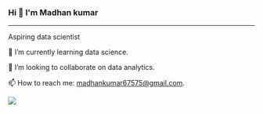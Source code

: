 ### Hi 👋 I'm Madhan kumar
_________________________________________________________________________________________________________________________________________________________________________
 Aspiring data scientist
 
 🌱 I’m currently learning data science.
 
 👯 I’m looking to collaborate on data analytics.
 
 📫 How to reach me: madhankumar67575@gmail.com.
<th width="25%">
<img src="https://st2.depositphotos.com/5943796/11382/v/950/depositphotos_113825884-stock-illustration-initial-letter-mk-blue-swoosh.jpg">
</th>

